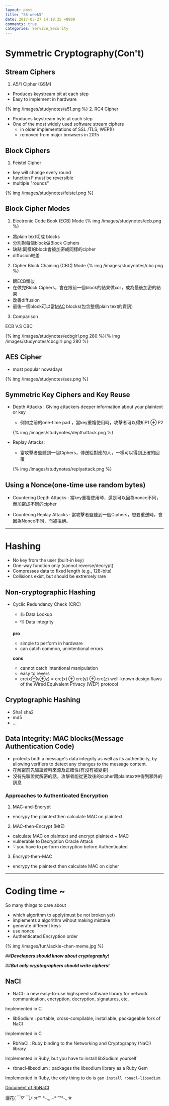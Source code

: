 ```yaml
---
layout: post
title: "SS week5"
date: 2017-03-27 14:19:35 +0800
comments: true
categories: Service_Security
---
```


# Symmetric Cryptography(Con't)

<!--more-->

## Stream Ciphers

1. A5/1 Cipher (GSM)
  - Produces keystream bit at each step
  - Easy to implement in hardware

  {% img /images/studynotes/a51.png %}
2. RC4 Cipher

  - Produces keystream byte at each step
  - One of the most widely used software stream ciphers
    - in older implementations of SSL /TLS; WEP(!)
    - removed from major browsers in 2015

## Block Ciphers

1. Feistel Cipher
  - key will change every round
  - function F must be reversible
  - multiple "rounds"

{% img /images/studynotes/feistel.png %}

## Block Cipher Modes

1. Electronic Code Book (ECB) Mode
  {% img /images/studynotes/ecb.png %}
  - 將plain text切成 blocks
  - 分別對每個block做Block Ciphers
  - 缺點:同樣的block會被加密成同樣的cipher
  - diffusion較差
2. Cipher Block Chaining (CBC) Mode
  {% img /images/studynotes/cbc.png %}
  - 跟ECB類似
  - 在做完Block Ciphers，會在跟前一個block的結果做xor，成為最後加密的結果
  - 改善diffusion
  - 最後一個block可以當[MAC](#data-integrity-mac-blocksmessage-authentication-code) blocks(包含整個plain text的資訊)
3. Comparison

  ECB   V.S  CBC

  {% img /images/studynotes/ecbgirl.png 280 %}{% img /images/studynotes/cbcgirl.png 280 %}

## AES Cipher
- most popular nowadays

{% img /images/studynotes/aes.png %}

## Symmetric Key Ciphers and Key Reuse

- Depth Attacks : Giving attackers deeper information about your plaintext or key
  - 例如之前的one-time pad ，當key重複使用時，攻擊者可以得知P1 ⊕ P2

  {% img /images/studynotes/depthattack.png %}

- Replay Attacks:
  - 當攻擊者監聽到一個Ciphers，傳送給對應的人，一樣可以得到正確的回覆

  {% img /images/studynotes/replyattack.png %}

## Using a Nonce(one-time use random bytes)

  - Countering Depth Attacks :
  當key重複使用時，還是可以因為nonce不同，而加密成不同的cipher

  - Countering Replay Attacks :
  當攻擊者監聽到一個Ciphers，想要重送時，會因為Nonce不同，而被拒絕。


---

# Hashing

- No key from the user (built-in key)
- One-way function only (cannot reverse/decrypt)
- Compresses data to fixed length (e.g., 128-bits)
- Collisions exist, but should be extremely rare

## Non-cryptographic Hashing

- Cyclic Redundancy Check (CRC)
  - 👍 Data Lookup
  - 👎 Data integrity

  **pro**

  - simple to perform in hardware
  - can catch common, unintentional errors

  **cons**

  - cannot catch intentional manipulation
  - easy to revers
  - crc(x⊕y⊕z) = crc(x) ⊕ crc(y) ⊕ crc(z)
    well-known design flaws of the Wired Equivalent Privacy (WEP) protocol

## Cryptographic Hashing
  - Sha1 sha2
  - md5
  - ...

## Data Integrity: MAC blocks(Message Authentication Code)
- protects both a message's data integrity as well as its authenticity, by allowing verifiers to detect any changes to the message content.
- 在解密前先驗證資料來源及正確性(有沒有被變更)
- 沒有先驗證就解密的話，攻擊者能從更改後的cipher跟plaintext中得到額外的訊息

### Approaches to Authenticated Encryption

1. MAC-and-Encrypt
- encrypy the plaintextthen calculate MAC on plaintext
2. MAC-then-Encrypt (MtE)
- calculate MAC on plaintext and encrypt plaintext + MAC
- vulnerable to Decryption Oracle Attack
- ∵ you have to perform decryption before Authenticated
3. Encrypt-then-MAC
- encrypy the plaintext then calculate MAC on cipher

---

# Coding time ~

So many things to care about

- which algorithm to apply(must be not broken yet)
- implements a algorithm wihout making mistake
- generate different keys
- use nonce
- Authenticated Encryption order

{% img /images/fun/Jackie-chan-meme.jpg %}

##***Developers should know about cryptography!***

##***But only cryptographers should write ciphers!***

## NaCl

- NaCl : a new easy-to-use highspeed software library for network communication, encryption, decryption, signatures, etc.

Implemented in C

- libSodium :  portable, cross-compilable, installable, packageable fork of NaCl

Implemented in C

- RbNaCl : Ruby binding to the Networking and Cryptography (NaCl) library

Implemented in Ruby, but you have to install libSodium yourself

- rbnacl-libsodium : packages the libsodium library as a Ruby Gem

Implemented in Ruby, the only thing to do is
``` gem install rbnacl-libsodium ```

[Document of RbNaCl](https://github.com/cryptosphere/rbnacl/wiki)

灑花(*￣▽￣)/‧☆*"' \*-.,_,.-\*'`"*-.,_☆